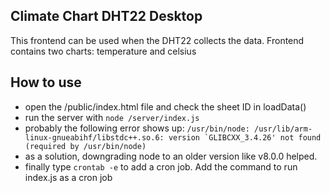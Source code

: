 ## Climate Chart DHT22 Desktop

This frontend can be used when the DHT22 collects the data. Frontend contains two charts: temperature and celsius


## How to use

- open the /public/index.html file and check the sheet ID in loadData()
- run the server with ```node /server/index.js```
- probably the following error shows up: ```/usr/bin/node: /usr/lib/arm-linux-gnueabihf/libstdc++.so.6: version `GLIBCXX_3.4.26' not found (required by /usr/bin/node)```
- as a solution, downgrading node to an older version like v8.0.0 helped.
- finally type ```crontab -e``` to add a cron job. Add the command to run index.js as a cron job
